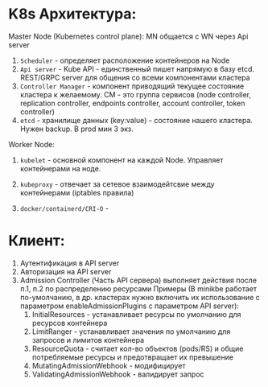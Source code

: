 # K8s Архитектура:

Master Node (Kubernetes control plane):
MN общается с WN через Api server
1. `Scheduler` - определяет расположение контейнеров на Node
2. `Api server` - Kube API - единственный пишет напрямую в базу etcd. REST/GRPC server для общения со всеми компонентами кластера
3. `Controller Manager` - компонент приводящий текущее состояние кластера к желаемому. CM - это группа сервисов (node controller, replication controller, endpoints controller, account controller, token controller)
4. `etcd` - хранилище данных (key:value) - состояние нашего кластера. Нужен backup. В prod мин 3 экз.

Worker Node:
1. `kubelet` - основной компонент на каждой Node. Управляет контейнерами на ноде. 
2. `kubeproxy` - отвечает за сетевое взаимодейтсвие между контейнерами (iptables правила)

1. `docker/containerd/CRI-O` - 

# Клиент:

1. Аутентификация в API server
2. Авторизация на API server
3. Admission Controller (Часть API сервера) выполняет действия после п.1, п.2 по распределению ресурсами
    Примеры (В minikbe работает по-умолчанию, в др. кластерах нужно включить их использование с параметром enableAdmissionPlugins с параметром API server):
    1. InitialResources - устанавливает ресурсы по умолчанию для ресурсов контейнера
    2. LimitRanger - устанавливает значения по умолчанию для запросов и лимитов контейнера
    3. ResourceQuota - считает кол-во объектов (pods/RS) и общие потребляемые ресурсы и предотвращает их превышение
    4. MutatingAdmissionWebhook - модифицирует
    5. ValidatingAdmissionWebhook - валидирует запрос

